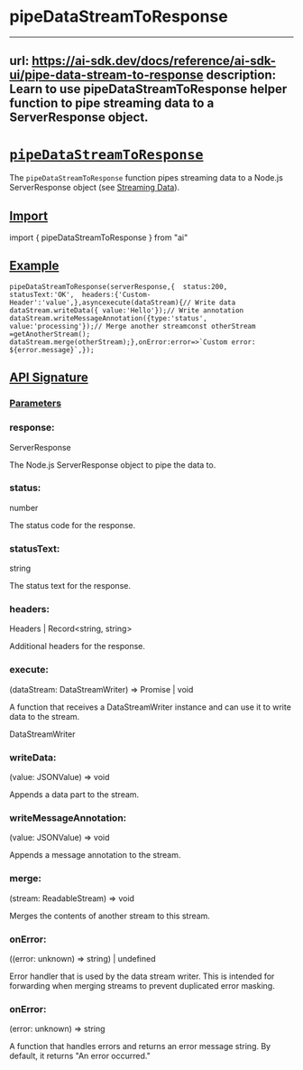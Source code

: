 # pipeDataStreamToResponse


---
url: https://ai-sdk.dev/docs/reference/ai-sdk-ui/pipe-data-stream-to-response
description: Learn to use pipeDataStreamToResponse helper function to pipe streaming data to a ServerResponse object.
---


# [`pipeDataStreamToResponse`](#pipedatastreamtoresponse)


The `pipeDataStreamToResponse` function pipes streaming data to a Node.js ServerResponse object (see [Streaming Data](/docs/ai-sdk-ui/streaming-data)).


## [Import](#import)


import { pipeDataStreamToResponse } from "ai"


## [Example](#example)


```
pipeDataStreamToResponse(serverResponse,{  status:200,  statusText:'OK',  headers:{'Custom-Header':'value',},asyncexecute(dataStream){// Write data    dataStream.writeData({ value:'Hello'});// Write annotation    dataStream.writeMessageAnnotation({type:'status', value:'processing'});// Merge another streamconst otherStream =getAnotherStream();    dataStream.merge(otherStream);},onError:error=>`Custom error: ${error.message}`,});
```


## [API Signature](#api-signature)



### [Parameters](#parameters)



### response:


ServerResponse

The Node.js ServerResponse object to pipe the data to.


### status:


number

The status code for the response.


### statusText:


string

The status text for the response.


### headers:


Headers | Record<string, string>

Additional headers for the response.


### execute:


(dataStream: DataStreamWriter) => Promise<void> | void

A function that receives a DataStreamWriter instance and can use it to write data to the stream.

DataStreamWriter


### writeData:


(value: JSONValue) => void

Appends a data part to the stream.


### writeMessageAnnotation:


(value: JSONValue) => void

Appends a message annotation to the stream.


### merge:


(stream: ReadableStream<DataStreamString>) => void

Merges the contents of another stream to this stream.


### onError:


((error: unknown) => string) | undefined

Error handler that is used by the data stream writer. This is intended for forwarding when merging streams to prevent duplicated error masking.


### onError:


(error: unknown) => string

A function that handles errors and returns an error message string. By default, it returns "An error occurred."
